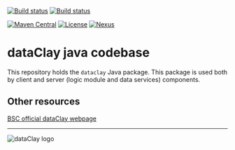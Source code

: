[![Build status](https://ci.appveyor.com/api/projects/status/p4s4g3p4wlbvgqqv/branch/develop?retina=true)](https://ci.appveyor.com/project/support-dataclay/javaclay/branch/develop)
[![Build status](https://ci.appveyor.com/api/projects/status/mu9mwf0g4ilav6dc/branch/main?svg=true&passingText=Passing+functional+tests&pendingText=Building+functional+tests)](https://dataclay.bsc.es/testing-report/)


[![Maven Central](https://img.shields.io/maven-central/v/es.bsc.dataclay/dataclay/2.6)](https://search.maven.org/artifact/es.bsc.dataclay/dataclay/2.6/jar)
[![License](https://img.shields.io/github/license/bsc-dom/javaclay)](https://github.com/bsc-dom/javaclay/blob/develop/LICENSE.txt)
[![Nexus](https://img.shields.io/nexus/s/es.bsc.dataclay/dataclay?server=https%3A%2F%2Foss.sonatype.org%2F
)](https://oss.sonatype.org/#nexus-search;quick~dataclay)



# dataClay java codebase

This repository holds the `dataclay` Java package. This package is used both
by client and server (logic module and data services) components.

## Other resources

[BSC official dataClay webpage](https://www.bsc.es/dataclay)

---

![dataClay logo](https://www.bsc.es/sites/default/files/public/styles/bscw2_-_simple_crop_style/public/bscw2/content/software-app/logo/logo_dataclay_web_bsc.jpg)

